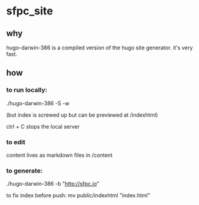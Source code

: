 sfpc_site
=========

## why

hugo-darwin-386 is a compiled version of the hugo site generator. it's very fast.

## how

### to run locally:

./hugo-darwin-386 -S -w

(but index is screwed up but can be previewed at /indexhtml)

ctrl + C stops the local server

### to edit

content lives as markdown files in /content

### to generate:

./hugo-darwin-386 -b "http://sfpc.io"

to fix index before push: mv public/indexhtml "index.html"